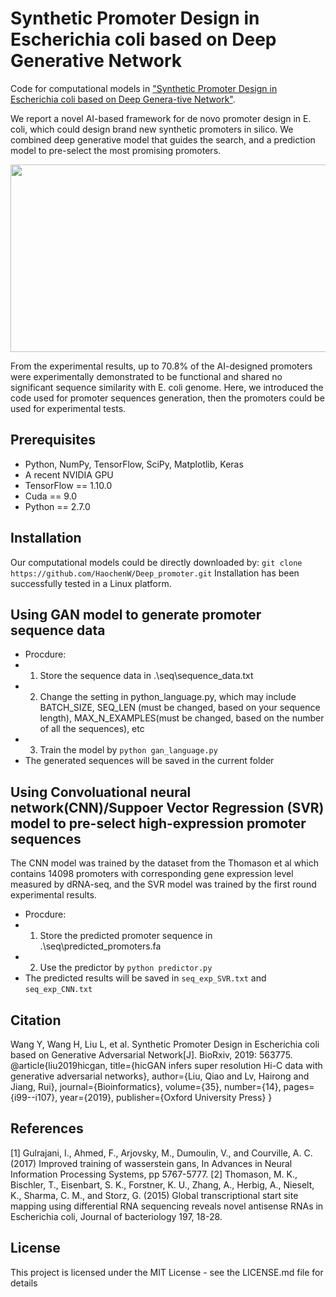 Synthetic Promoter Design in Escherichia coli based on Deep Generative Network
=====================================

Code for computational models in ["Synthetic Promoter Design in Escherichia coli based on Deep Genera-tive Network"](https://doi.org/10.1101/563775).

We report a novel AI-based framework for de novo promoter design in E. coli, which could design brand new synthetic promoters in silico. We combined deep generative model that guides the search, and a prediction model to pre-select the most promising promoters. 

<p align="center">
  <img width="650" height="300" src="https://github.com/HaochenW/Deep_promoter/blob/master/structure.png">
</p>

From the experimental results, up to 70.8% of the AI-designed promoters were experimentally demonstrated to be functional and shared no significant sequence similarity with E. coli genome. Here, we introduced the code used for promoter sequences generation, then the promoters could be used for experimental tests.



## Prerequisites

- Python, NumPy, TensorFlow, SciPy, Matplotlib, Keras
- A recent NVIDIA GPU
- TensorFlow == 1.10.0
- Cuda == 9.0
- Python == 2.7.0

## Installation
Our computational models could be directly downloaded by:
`git clone https://github.com/HaochenW/Deep_promoter.git`
Installation has been successfully tested in a Linux platform.

## Using GAN model to generate promoter sequence data
- Procdure:
- 1. Store the sequence data in .\seq\sequence_data.txt
- 2. Change the setting in python_language.py, which may include BATCH_SIZE, SEQ_LEN (must be changed, based on your sequence length), MAX_N_EXAMPLES(must be changed, based on the number of all the sequences), etc
- 3. Train the model by `python gan_language.py`
- The generated sequences will be saved in the current folder

## Using Convoluational neural network(CNN)/Suppoer Vector Regression (SVR) model to pre-select high-expression promoter sequences
The CNN model was trained by the dataset from the Thomason et al which contains 14098 promoters with corresponding gene expression level measured by dRNA-seq, and the SVR model was trained by the first round experimental results.
- Procdure:
- 1. Store the predicted promoter sequence in .\seq\predicted_promoters.fa
- 2. Use the predictor by `python predictor.py`
- The predicted results will be saved in `seq_exp_SVR.txt` and `seq_exp_CNN.txt`

## Citation
Wang Y, Wang H, Liu L, et al. Synthetic Promoter Design in Escherichia coli based on Generative Adversarial Network[J]. BioRxiv, 2019: 563775.
@article{liu2019hicgan,
  title={hicGAN infers super resolution Hi-C data with generative adversarial networks},
  author={Liu, Qiao and Lv, Hairong and Jiang, Rui},
  journal={Bioinformatics},
  volume={35},
  number={14},
  pages={i99--i107},
  year={2019},
  publisher={Oxford University Press}
}

## References
[1]  Gulrajani, I., Ahmed, F., Arjovsky, M., Dumoulin, V., and Courville, A. C. (2017) Improved training of wasserstein gans, In Advances in Neural Information Processing Systems, pp 5767-5777.
[2]  Thomason, M. K., Bischler, T., Eisenbart, S. K., Forstner, K. U., Zhang, A., Herbig, A., Nieselt, K., Sharma, C. M., and Storz, G. (2015) Global transcriptional start site mapping using differential RNA sequencing reveals novel antisense RNAs in Escherichia coli, Journal of bacteriology 197, 18-28.


## License
This project is licensed under the MIT License - see the LICENSE.md file for details



